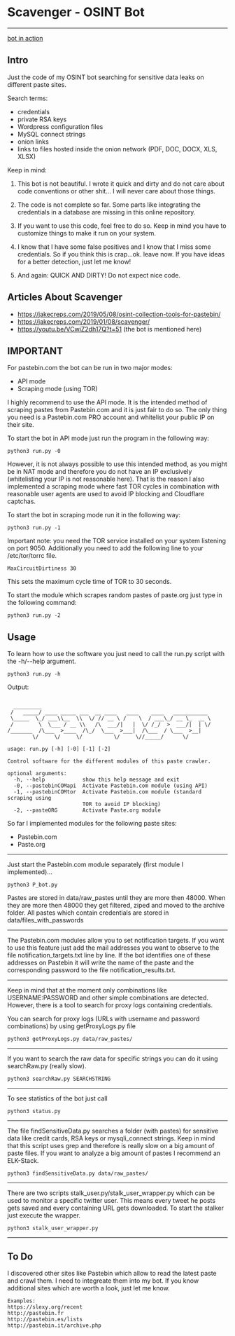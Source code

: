 # Scavenger - OSINT Bot

---

[bot in action](https://twitter.com/leak_scavenger)

## Intro
Just the code of my OSINT bot searching for sensitive data leaks on different paste sites.

Search terms:
- credentials
- private RSA keys
- Wordpress configuration files
- MySQL connect strings
- onion links
- links to files hosted inside the onion network (PDF, DOC, DOCX, XLS, XLSX)

Keep in mind:
1. This bot is not beautiful. I wrote it quick and dirty and do not care about code conventions or other shit... I will never care about those things.
	
2. The code is not complete so far. Some parts like integrating the credentials in a database are missing in this online repository. 
	
3. If you want to use this code, feel free to do so. Keep in mind you have to customize things to make it run on your system.
	
4. I know that I have some false positives and I know that I miss some credentials. So if you think this is crap...ok. leave now. If you have ideas for a better detection, just let me know!
	
5. And again: QUICK AND DIRTY! Do not expect nice code.

## Articles About Scavenger
- https://jakecreps.com/2019/05/08/osint-collection-tools-for-pastebin/
- https://jakecreps.com/2019/01/08/scavenger/
- https://youtu.be/VCwiZ2dh17Q?t=51 (the bot is mentioned here)

## IMPORTANT

For pastebin.com the bot can be run in two major modes:
- API mode
- Scraping mode (using TOR)

I highly recommend to use the API mode. It is the intended method of scraping pastes from Pastebin.com and it is just fair to do so. The only thing you need is a Pastebin.com PRO account and whitelist your public IP on their site.

To start the bot in API mode just run the program in the following way:

```console
python3 run.py -0
```

However, it is not always possible to use this intended method, as you might be in NAT mode and therefore you do not have an IP exclusively (whitelisting your IP is not reasonable here). That is the reason I also implemented a scraping mode where fast TOR cycles in combination with reasonable user agents are used to avoid IP blocking and Cloudflare captchas.

To start the bot in scraping mode run it in the following way:

 ```console
python3 run.py -1
```

Important note: you need the TOR service installed on your system listening on port 9050. Additionally you need to add the following line to your /etc/tor/torrc file.
 ```console
MaxCircuitDirtiness 30
```
This sets the maximum cycle time of TOR to 30 seconds.

To start the module which scrapes random pastes of paste.org just type in the following command:

 ```console
python3 run.py -2
```

## Usage

To learn how to use the software you just need to call the run.py script with the -h/--help argument.
```console
python3 run.py -h
```
Output:
```console

  _________
 /   _____/ ____ _____ ___  __ ____   ____    ____   ___________
 \_____  \_/ ___\\__  \\  \/ // __ \ /    \  / ___\_/ __ \_  __ \
 /        \  \___ / __ \\   /\  ___/|   |  \/ /_/  >  ___/|  | \/
/_______  /\___  >____  /\_/  \___  >___|  /\___  / \___  >__|
        \/     \/     \/          \/     \//_____/      \/

usage: run.py [-h] [-0] [-1] [-2]

Control software for the different modules of this paste crawler.

optional arguments:
  -h, --help            show this help message and exit
  -0, --pastebinCOMapi  Activate Pastebin.com module (using API)
  -1, --pastebinCOMtor  Activate Pastebin.com module (standard scraping using
                        TOR to avoid IP blocking)
  -2, --pasteORG        Activate Paste.org module
```

So far I implemented modules for the following paste sites:
* Pastebin.com
* Paste.org


---

Just start the Pastebin.com module separately (first module I implemented)...
```console
python3 P_bot.py
```
Pastes are stored in data/raw_pastes until they are more then 48000.
When they are more then 48000 they get filtered, ziped and moved to the archive folder. 
All pastes which contain credentials are stored in data/files_with_passwords

---

The Pastebin.com modules allow you to set notification targets. If you want to use this feature just add the mail addresses you want to observe to the file notification_targets.txt line by line.
If the bot identifies one of these addresses on Pastebin it will write the name of the paste and the corresponding password to the file notification_results.txt.

---

Keep in mind that at the moment only combinations like USERNAME:PASSWORD and other simple combinations are detected.
However, there is a tool to search for proxy logs containing credentials. 

You can search for proxy logs (URLs with username and password combinations) by using getProxyLogs.py file
```console
python3 getProxyLogs.py data/raw_pastes/
```

---

If you want to search the raw data for specific strings you can do it using searchRaw.py (really slow). 
```console
python3 searchRaw.py SEARCHSTRING
```

---

To see statistics of the bot just call
```console
python3 status.py 
```

---

The file findSensitiveData.py searches a folder (with pastes) for sensitive data like credit cards, RSA keys or mysqli_connect strings. Keep in mind that this script uses grep and therefore is really slow on a big amount of paste files. 
If you want to analyze a big amount of pastes I recommend an ELK-Stack.
```console
python3 findSensitiveData.py data/raw_pastes/ 
```

---

There are two scripts stalk_user.py/stalk_user_wrapper.py which can be used to monitor a specific twitter user. This means every tweet he posts gets saved and every containing URL gets downloaded. To start the stalker just execute the wrapper.
```console
python3 stalk_user_wrapper.py
```

---

## To Do

I discovered other sites like Pastebin which allow to read the latest paste and crawl them. I need to integreate them into my bot. If you know additional sites which are worth a look, just let me know.
```console
Examples:
https://slexy.org/recent
http://pastebin.fr
http://pastebin.es/lists
http://pastebin.it/archive.php
```
